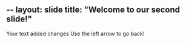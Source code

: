 --
layout: slide
title: "Welcome to our second slide!"
---
Your text added changes
Use the left arrow to go back!

